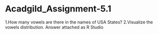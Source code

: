 # Acadgild_Assignment-5.1
1.How many vowels are there in the names of USA States?
2.Visualize the vowels distribution.
Answer attached as R Studio
